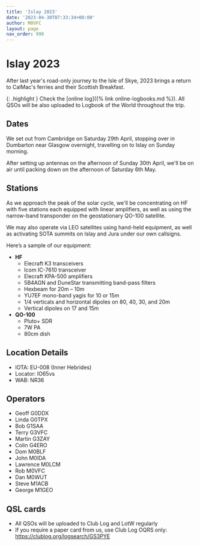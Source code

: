 ```yaml
---
title: 'Islay 2023'
date: '2023-04-30T07:33:34+00:00'
author: M0VFC
layout: page
nav_order: 999
---
```


# Islay 2023

After last year's road-only journey to the Isle of Skye, 2023 brings a return to CalMac's ferries and their Scottish Breakfast.

{: .highlight }
Check the [online log]({% link online-logbooks.md %}). All QSOs will be also uploaded to Logbook of the World throughout the trip.

## Dates

We set out from Cambridge on Saturday 29th April, stopping over in Dumbarton near Glasgow overnight, travelling on to Islay on Sunday morning.

After setting up antennas on the afternoon of Sunday 30th April, we'll be on air until packing down on the afternoon of Saturday 6th May.

## Stations

As we approach the peak of the solar cycle, we'll be concentrating on HF with five stations each equipped with linear amplifiers, as well as using the narrow-band transponder on the geostationary QO-100 satellite.

We may also operate via LEO satellites using hand-held equipment, as well as activating SOTA summits on Islay and Jura under our own callsigns.

Here’s a sample of our equipment:

- **HF**
    - Elecraft K3 transceivers
    - Icom IC-7610 transceiver
    - Elecraft KPA-500 amplifiers
    - 5B4AGN and DuneStar transmitting band-pass filters
    - Hexbeam for 20m – 10m
    - YU7EF mono-band yagis for 10 or 15m
    - 1/4 verticals and horizontal dipoles on 80, 40, 30, and 20m
    - Vertical dipoles on 17 and 15m
- **QO-100**
    - Pluto+ SDR
    - 7W PA
    - 80cm dish

## Location Details

- IOTA: EU-008 (Inner Hebrides)
- Locator: IO65vs
- WAB: NR36

## Operators

- Geoff G0DDX
- Linda G0TPX
- Bob G1SAA
- Terry G3VFC
- Martin G3ZAY
- Colin G4ERO
- Dom M0BLF
- John M0IDA
- Lawrence M0LCM
- Rob M0VFC
- Dan M0WUT
- Steve M1ACB
- George M1GEO

## QSL cards

- All QSOs will be uploaded to Club Log and LotW regularly
- If you require a paper card from us, use Club Log OQRS only:  
    https://clublog.org/logsearch/GS3PYE
